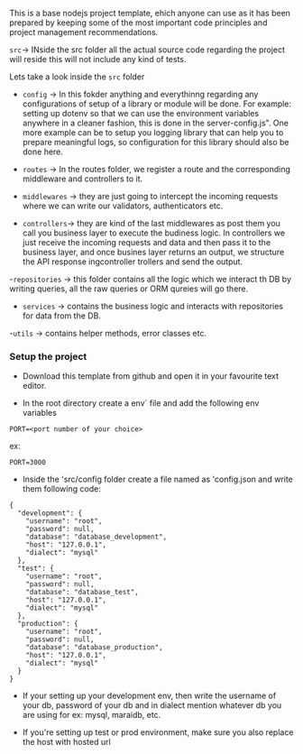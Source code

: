 This is a base nodejs project template, ehich anyone can use as it has been prepared by keeping some of the most important code principles and project management recommendations.


`src`-> INside the src folder all the actual source code regarding the project will reside this will not include any kind of tests.

Lets take a look inside the `src` folder

- `config` -> In this fokder anything and everythinng regarding any configurations of setup of a library or module will be done. For example: setting up dotenv so that we can use the environment variables anywhere in a cleaner fashion, this is done in the server-config.js". One more example can be to setup you logging library that can help you to prepare meaningful logs, so configuration for this library should also be done here.

- `routes` -> In the routes folder, we register a route and the corresponding middleware and controllers to it.

- `middlewares` -> they are just going to intercept the incoming requests where we can write our validators, authenticators etc.

- `controllers`-> they are kind of the last middlewares as post them you call you business layer to execute the budiness logic. In controllers we just receive the incoming requests and data and then pass it to the business layer, and once busines layer returns an output, we structure the API response ingcontroller trollers and send the output.

-`repositories` -> this folder contains all the logic which we interact th DB by writing queries, all the raw queries or ORM qureies will go there.

- `services` -> contains the business logic and interacts with repositories for data from the DB.

-`utils` -> contains helper methods, error classes etc.

### Setup the project 

- Download this template from github and open it in your favourite text editor.

- In the root directory create a env` file and add the following env variables
```
PORT=<port number of your choice>
```
ex:
```
PORT=3000
```
- Inside the 'src/config folder create a file named as 'config.json and write them following code: 

```
{
  "development": {
    "username": "root",
    "password": null,
    "database": "database_development",
    "host": "127.0.0.1",
    "dialect": "mysql"
  },
  "test": {
    "username": "root",
    "password": null,
    "database": "database_test",
    "host": "127.0.0.1",
    "dialect": "mysql"
  },
  "production": {
    "username": "root",
    "password": null,
    "database": "database_production",
    "host": "127.0.0.1",
    "dialect": "mysql"
  }
}
```
- If your setting up your development env, then write the username of your db, password of your db and in dialect mention whatever db you are using for ex: mysql, maraidb, etc.

- If you're setting up test or prod environment, make sure you also replace the host with hosted url